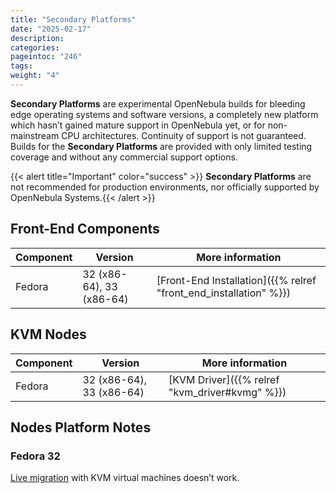 ```yaml
---
title: "Secondary Platforms"
date: "2025-02-17"
description:
categories:
pageintoc: "246"
tags:
weight: "4"
---
```


<a id="secondary"></a>

<!--# Secondary Platforms -->

**Secondary Platforms** are experimental OpenNebula builds for bleeding edge operating systems and software versions, a completely new platform which hasn’t gained mature support in OpenNebula yet, or for non-mainstream CPU architectures. Continuity of support is not guaranteed. Builds for the **Secondary Platforms** are provided with only limited testing coverage and without any commercial support options.

{{< alert title="Important" color="success" >}}
**Secondary Platforms** are not recommended for production environments, nor officially supported by OpenNebula Systems.{{< /alert >}} 

## Front-End Components

| Component   | Version                  | More information                                                                                                                        |
|-------------|--------------------------|-----------------------------------------------------------------------------------------------------------------------------------------|
| Fedora      | 32 (x86-64), 33 (x86-64) | [Front-End Installation]({{% relref "front_end_installation" %}}) |

## KVM Nodes

| Component   | Version                  | More information                                                                                           |
|-------------|--------------------------|------------------------------------------------------------------------------------------------------------|
| Fedora      | 32 (x86-64), 33 (x86-64) | [KVM Driver]({{% relref "kvm_driver#kvmg" %}}) |

## Nodes Platform Notes

### Fedora 32

[Live migration](https://github.com/OpenNebula/one/issues/4695) with KVM virtual machines doesn’t work.
